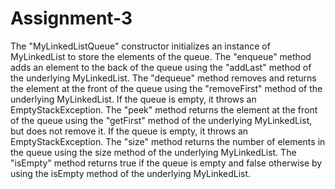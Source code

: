 # Assignment-3
The "MyLinkedListQueue" constructor initializes an instance of MyLinkedList to store the elements of the queue.
The "enqueue" method adds an element to the back of the queue using the "addLast" method of the underlying MyLinkedList.
The "dequeue" method removes and returns the element at the front of the queue using the "removeFirst" method of the underlying MyLinkedList. 
If the queue is empty, it throws an EmptyStackException.
The "peek" method returns the element at the front of the queue using the "getFirst" method of the underlying MyLinkedList, but does not remove it. 
If the queue is empty, it throws an EmptyStackException.
The "size" method returns the number of elements in the queue using the size method of the underlying MyLinkedList.
The "isEmpty" method returns true if the queue is empty and false otherwise by using the isEmpty method of the underlying MyLinkedList.


